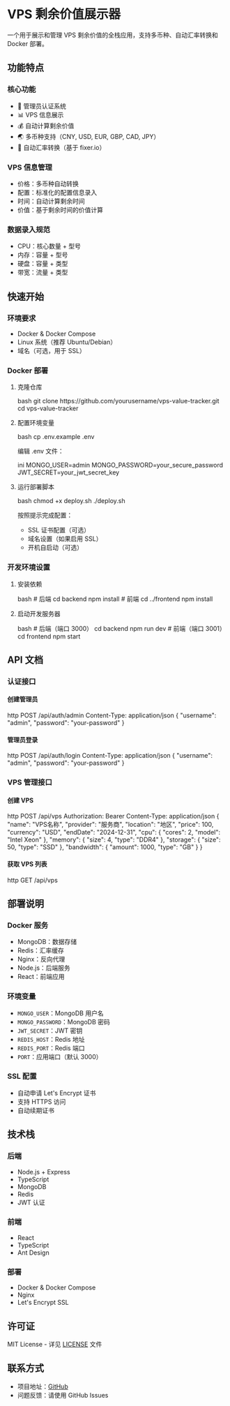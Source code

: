 # VPS 剩余价值展示器

一个用于展示和管理 VPS 剩余价值的全栈应用，支持多币种、自动汇率转换和 Docker 部署。

## 功能特点

### 核心功能
- 🔐 管理员认证系统
- 📊 VPS 信息展示
- 💰 自动计算剩余价值
- 🌏 多币种支持（CNY, USD, EUR, GBP, CAD, JPY）
- 💱 自动汇率转换（基于 fixer.io）

### VPS 信息管理
- 价格：多币种自动转换
- 配置：标准化的配置信息录入
- 时间：自动计算剩余时间
- 价值：基于剩余时间的价值计算

### 数据录入规范
- CPU：核心数量 + 型号
- 内存：容量 + 型号
- 硬盘：容量 + 类型
- 带宽：流量 + 类型

## 快速开始

### 环境要求
- Docker & Docker Compose
- Linux 系统（推荐 Ubuntu/Debian）
- 域名（可选，用于 SSL）

### Docker 部署

1. 克隆仓库

    <?>bash
    git clone https://github.com/yourusername/vps-value-tracker.git
    cd vps-value-tracker
    <?>

2. 配置环境变量

    <?>bash
    cp .env.example .env
    <?>

    编辑 .env 文件：
    <?>ini
    MONGO_USER=admin
    MONGO_PASSWORD=your_secure_password
    JWT_SECRET=your_jwt_secret_key
    <?>

3. 运行部署脚本

    <?>bash
    chmod +x deploy.sh
    ./deploy.sh
    <?>

    按照提示完成配置：
    - SSL 证书配置（可选）
    - 域名设置（如果启用 SSL）
    - 开机自启动（可选）

### 开发环境设置

1. 安装依赖

    <?>bash
    # 后端
    cd backend
    npm install

    # 前端
    cd ../frontend
    npm install
    <?>

2. 启动开发服务器

    <?>bash
    # 后端（端口 3000）
    cd backend
    npm run dev

    # 前端（端口 3001）
    cd frontend
    npm start
    <?>

## API 文档

### 认证接口

#### 创建管理员
<?>http
POST /api/auth/admin
Content-Type: application/json

{
    "username": "admin",
    "password": "your-password"
}
<?>

#### 管理员登录
<?>http
POST /api/auth/login
Content-Type: application/json

{
    "username": "admin",
    "password": "your-password"
}
<?>

### VPS 管理接口

#### 创建 VPS
<?>http
POST /api/vps
Authorization: Bearer <token>
Content-Type: application/json

{
    "name": "VPS名称",
    "provider": "服务商",
    "location": "地区",
    "price": 100,
    "currency": "USD",
    "endDate": "2024-12-31",
    "cpu": {
        "cores": 2,
        "model": "Intel Xeon"
    },
    "memory": {
        "size": 4,
        "type": "DDR4"
    },
    "storage": {
        "size": 50,
        "type": "SSD"
    },
    "bandwidth": {
        "amount": 1000,
        "type": "GB"
    }
}
<?>

#### 获取 VPS 列表
<?>http
GET /api/vps
<?>

## 部署说明

### Docker 服务
- MongoDB：数据存储
- Redis：汇率缓存
- Nginx：反向代理
- Node.js：后端服务
- React：前端应用

### 环境变量
- `MONGO_USER`：MongoDB 用户名
- `MONGO_PASSWORD`：MongoDB 密码
- `JWT_SECRET`：JWT 密钥
- `REDIS_HOST`：Redis 地址
- `REDIS_PORT`：Redis 端口
- `PORT`：应用端口（默认 3000）

### SSL 配置
- 自动申请 Let's Encrypt 证书
- 支持 HTTPS 访问
- 自动续期证书

## 技术栈

### 后端
- Node.js + Express
- TypeScript
- MongoDB
- Redis
- JWT 认证

### 前端
- React
- TypeScript
- Ant Design

### 部署
- Docker & Docker Compose
- Nginx
- Let's Encrypt SSL

## 许可证

MIT License - 详见 [LICENSE](LICENSE) 文件

## 联系方式

- 项目地址：[GitHub](https://github.com/yourusername/vps-value-tracker)
- 问题反馈：请使用 GitHub Issues 